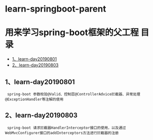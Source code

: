 # learn-springboot-parent
用来学习spring-boot框架的父工程
目录
=
* [1、learn-day20190801](#1learn-day20190801)
* [2、learn-day20190803](#2learn-day20190803)
## 1、learn-day20190801
     spring-boot 参数校验@Valid、控制层@ControllerAdvice拦截器、异常处理@ExceptionHandler等注解的使用
## 2、learn-day20190803
     spring-boot 请求拦截器HandlerInterceptor接口的使用，以及通过WebMvcConfigurer接口的addInterceptors方法进行拦截器的注册
